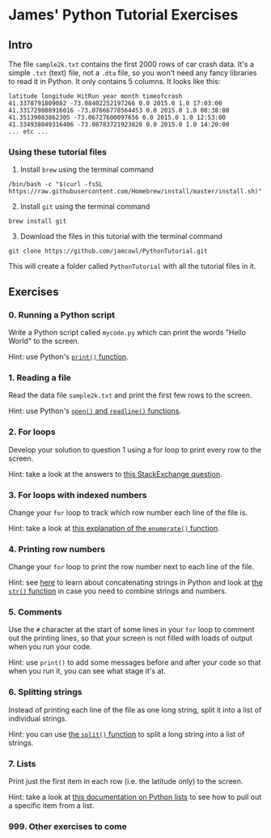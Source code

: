 # James' Python Tutorial Exercises

## Intro

The file `sample2k.txt` contains the first 2000 rows of car crash data. It's a simple `.txt` (text) file, not a `.dta` file, so you won't need any fancy libraries to read it in Python. It only contains 5 columns. It looks like this:
```
latitude longitude HitRun year month timeofcrash
41.3378791809082 -73.08402252197266 0.0 2015.0 1.0 17:03:00
41.331729888916016 -73.07666778564453 0.0 2015.0 1.0 08:38:00
41.35139083862305 -73.06727600097656 0.0 2015.0 1.0 12:53:00
41.334938049316406 -73.08783721923828 0.0 2015.0 1.0 14:20:00
... etc ...
```
### Using these tutorial files

1. Install `brew` using the terminal command
```
/bin/bash -c "$(curl -fsSL https://raw.githubusercontent.com/Homebrew/install/master/install.sh)"
```
2. Install `git` using the terminal command
```
brew install git
```
3. Download the files in this tutorial with the terminal command
```
git clone https://github.com/jamcowl/PythonTutorial.git
```
This will create a folder called `PythonTutorial` with all the tutorial files in it.

## Exercises

### 0. Running a Python script
Write a Python script called `mycode.py` which can print the words "Hello World" to the screen.

Hint: use Python's [`print()` function](https://www.w3schools.com/python/ref_func_print.asp).

### 1. Reading a file
Read the data file `sample2k.txt` and print the first few rows to the screen.

Hint: use Python's [`open()` and `readline()` functions](https://www.w3schools.com/python/ref_file_readline.asp).

### 2. For loops
Develop your solution to question 1 using a for loop to print every row to the screen.

Hint: take a look at the answers to [this StackExchange question](https://stackoverflow.com/questions/17949508/python-read-all-text-file-lines-in-loop).

### 3. For loops with indexed numbers
Change your `for` loop to track which row number each line of the file is.

Hint: take a look at [this explanation of the `enumerate()` function](https://treyhunner.com/2016/04/how-to-loop-with-indexes-in-python/#enumerate).

### 4. Printing row numbers

Change your `for` loop to print the row number next to each line of the file.

Hint: see [here](https://www.w3schools.com/python/gloss_python_string_concatenation.asp) to learn about concatenating strings in Python and look at [the `str()` function](https://www.w3schools.com/python/gloss_python_string_concatenation.asp) in case you need to combine strings and numbers.

### 5. Comments

Use the `#` character at the start of some lines in your `for` loop to comment out the printing lines, so that your screen is not filled with loads of output when you run your code.

Hint: use `print()` to add some messages before and after your code so that when you run it, you can see what stage it's at.

### 6. Splitting strings

Instead of printing each line of the file as one long string, split it into a list of individual strings.

Hint: you can use [the `split()` function](https://www.w3schools.com/python/ref_string_split.asp) to split a long string into a list of strings.

### 7. Lists

Print just the first item in each row (i.e. the latitude only) to the screen.

Hint: take a look at [this documentation on Python lists](https://www.w3schools.com/python/python_lists.asp) to see how to pull out a specific item from a list.

### 999. Other exercises to come
